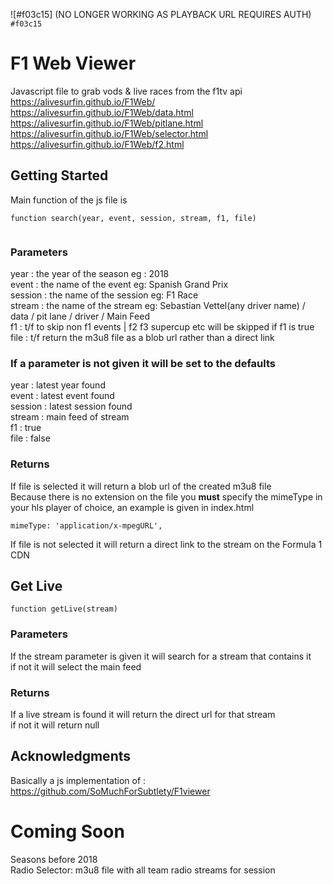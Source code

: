  ![#f03c15] (NO LONGER WORKING AS PLAYBACK URL REQUIRES AUTH) `#f03c15`

# F1 Web Viewer
Javascript file to grab vods & live races from the f1tv api <br/>
https://alivesurfin.github.io/F1Web/ <br/>
https://alivesurfin.github.io/F1Web/data.html <br/>
https://alivesurfin.github.io/F1Web/pitlane.html <br/>
https://alivesurfin.github.io/F1Web/selector.html <br/>
https://alivesurfin.github.io/F1Web/f2.html <br/>


## Getting Started
Main function of the js file is 
```
function search(year, event, session, stream, f1, file) 


```
### Parameters
year    : the year of the season eg : 2018 <br/>
event   : the name of the event eg: Spanish Grand Prix <br/>
session : the name of the session eg: F1 Race <br/>
stream  : the name of the stream eg: Sebastian Vettel(any driver name) / data / pit lane / driver / Main Feed <br/>
f1      : t/f to skip non f1 events | f2 f3 supercup etc will be skipped if f1 is true <br/>
file    : t/f return the m3u8 file as a blob url rather than a direct link <br/>


### If a parameter is not given it will be set to the defaults 
year    : latest year found <br/>
event   : latest event found <br/>
session : latest session found <br/>
stream  : main feed of stream <br/>
f1      : true <br/>
file    : false <br/>


### Returns
If file is selected it will return a blob url of the created m3u8 file <br/>
Because there is no extension on the file you **must** specify the mimeType in your hls player of choice, an example is given in index.html <br/>
```
mimeType: 'application/x-mpegURL',
```

If file is not selected it will return a direct link to the stream on the Formula 1 CDN <br/>

## Get Live
```
function getLive(stream)
```
### Parameters
If the stream parameter is given it will search for a stream that contains it <br/>
if not it will select the main feed<br/>
### Returns 
If a live stream is found it will return the direct url for that stream <br/>
if not it will return null <br/>


## Acknowledgments
Basically a js implementation of : https://github.com/SoMuchForSubtlety/F1viewer <br/>




# Coming Soon
Seasons before 2018 <br/>
Radio Selector: m3u8 file with all team radio streams for session <br/>

